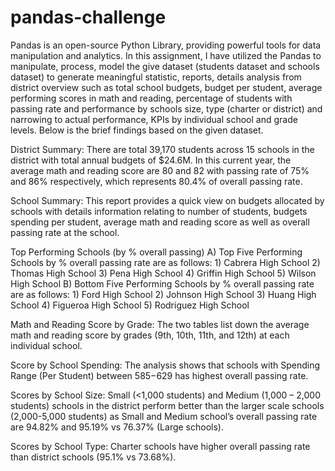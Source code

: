 # pandas-challenge

Pandas is an open-source Python Library, providing powerful tools for data manipulation and analytics. 
In this assignment, I have utilized the Pandas to manipulate, process, model the give dataset (students dataset and schools dataset) 
to generate meaningful statistic, reports, details analysis from district overview such as total school budgets, budget per student, 
average performing scores in math and reading, percentage of students with passing rate and performance by schools size, 
type (charter or district) and narrowing to actual performance, KPIs by individual school and grade levels. 
Below is the brief findings based on the given dataset.

District Summary: There are total 39,170 students across 15 schools in the district with total annual budgets of $24.6M. 
In this current year, the average math and reading score are 80 and 82 with passing rate of 75% and 86% respectively, 
which represents 80.4% of overall passing rate.

School Summary: This report provides a quick view on budgets allocated by schools with details information relating to 
number of students, budgets spending per student, average math and reading score as well as overall passing rate at the school.

Top Performing Schools (by % overall passing)
	A) Top Five Performing Schools by % overall passing rate are as follows:
		1)	Cabrera High School
		2)	Thomas High School
		3)	Pena High School
		4)	Griffin High School
		5)	Wilson High School
	B) Bottom Five Performing Schools by % overall passing rate are as follows:
		1)	Ford High School
		2)	Johnson High School
		3)	Huang High School
		4)	Figueroa High School
		5)	Rodriguez High School

Math and Reading Score by Grade: The two tables list down the average math and reading score by grades (9th, 10th, 11th, and 12th)
at each individual school.

Score by School Spending: The analysis shows that schools with Spending Range (Per Student) between $585-$629 has highest overall 
passing rate.

Scores by School Size: Small (<1,000 students) and Medium (1,000 – 2,000 students) schools in the district perform better than 
the larger scale schools (2,000-5,000 students) as Small and Medium school’s overall passing rate are 94.82% and 95.19% vs 76.37% (Large schools).

Scores by School Type: Charter schools have higher overall passing rate than district schools (95.1% vs 73.68%).
